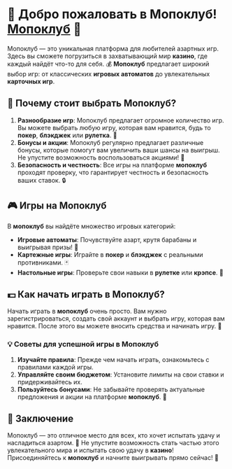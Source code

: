 
# 🎰 Добро пожаловать в Мопоклуб! [Мопоклуб](https://playmopo.com/PKRROM) 🎲

Мопоклуб — это уникальная платформа для любителей азартных игр. Здесь вы сможете погрузиться в захватывающий мир **казино**, где каждый найдёт что-то для себя. 💰 **Мопоклуб** предлагает широкий выбор игр: от классических **игровых автоматов** до увлекательных **карточных игр**.

## 🌟 Почему стоит выбрать Мопоклуб?

1. **Разнообразие игр**: Мопоклуб предлагает огромное количество игр. Вы можете выбрать любую игру, которая вам нравится, будь то **покер**, **блэкджек** или **рулетка**. 🎲
2. **Бонусы и акции**: Мопоклуб регулярно предлагает различные бонусы, которые помогут вам увеличить ваши шансы на выигрыш. Не упустите возможность воспользоваться акциями! 🎉
3. **Безопасность и честность**: Все игры на платформе **мопоклуб** проходят проверку, что гарантирует честность и безопасность ваших ставок. 🔒

## 🎮 Игры на Мопоклуб

В **мопоклуб** вы найдёте множество игровых категорий:

- **Игровые автоматы**: Почувствуйте азарт, крутя барабаны и выигрывая призы! 🎰
- **Картежные игры**: Играйте в **покер** и **блэкджек** с реальными противниками. 🃏
- **Настольные игры**: Проверьте свои навыки в **рулетке** или **крэпсе**. 🎲

## 💵 Как начать играть в Мопоклуб?

Начать играть в **мопоклуб** очень просто. Вам нужно зарегистрироваться, создать свой аккаунт и выбрать игру, которая вам нравится. После этого вы можете вносить средства и начинать игру. 🤑

### 💡 Советы для успешной игры в Мопоклуб

1. **Изучайте правила**: Прежде чем начать играть, ознакомьтесь с правилами каждой игры.
2. **Управляйте своим бюджетом**: Установите лимиты на свои ставки и придерживайтесь их.
3. **Пользуйтесь бонусами**: Не забывайте проверять актуальные предложения и акции на платформе **мопоклуб**. 🎉

## 🎉 Заключение

Мопоклуб — это отличное место для всех, кто хочет испытать удачу и насладиться азартом. 🌟 Не упустите возможность стать частью этого увлекательного мира и испытать свою удачу в **казино**! Присоединяйтесь к **мопоклуб** и начните выигрывать прямо сейчас! 🎰


